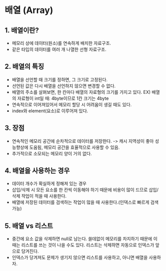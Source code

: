 # 배열 (Array)

## 1. 배열이란?

- 메모리 상에 데이터(원소)를 연속하게 배치한 자료구조.
- 같은 타입의 데이터를 여러 개 나열한 선형 자료구조.

## 2. 배열의 특징

- 배열을 선언할 때 크기를 정하면, 그 크기로 고정된다.
- 선언된 값은 다시 배열을 선언하지 않으면 변경할 수 없다.
- 배열의 주소를 살펴보면, 한 칸마다 배열의 자료형의 크기를 가지고 있다.
  EX) 배열의 자료형이 int일 때: 4byte이므로 1칸 크기는 4byte
- 연속적으로 이어져있어서 메모리 할당 시 어려움이 생길 때도 있다.
- index와 element(요소)로 이루어져 있다.

## 3. 장점

- 연속적인 메모리 공간에 순차적으로 데이터를 저장한다. -> 캐시 지역성이 좋아 성능향상에 도움됨, 메모리 공간을 효율적으로 사용할 수 있음.
- 추가적으로 소모되는 메모리 양이 거의 없다.

## 4. 배열을 사용하는 경우

- 데이터 개수가 확실하게 정해져 있는 경우
- 삽입/삭제 시 모든 요소를 한 칸씩 이동해야 하기 때문에 비용이 많이 드므로 삽입/삭제 작업이 적을 때 사용한다.
- 배열에 저장된 데이터를 검색하는 작업이 많을 때 사용한다.(인덱스로 빠르게 검색 가능)

## 5. 배열 vs 리스트

- 중간에 요소 값을 삭제하면 null로 남는다. 쓸데없이 메모리를 차지하기 때문에 이 때는 리스트를 쓰는 것이 나을 수도 있다. 리스트는 삭제하면 자동으로 인덱스가 앞으로 당겨진다.
- 인덱스가 당겨져도 문제가 생기지 않으면 리스트를 사용하고, 아니면 배열을 사용하자.
